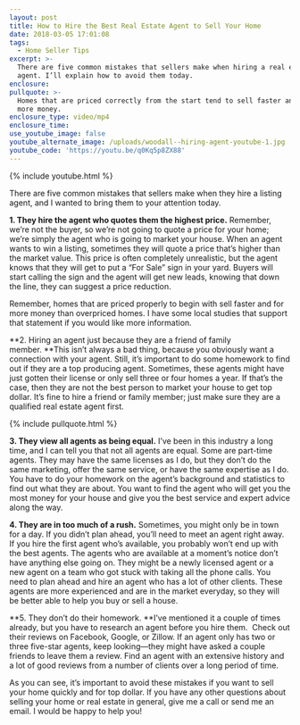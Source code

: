 ```yaml
---
layout: post
title: How to Hire the Best Real Estate Agent to Sell Your Home
date: 2018-03-05 17:01:08
tags:
  - Home Seller Tips
excerpt: >-
  There are five common mistakes that sellers make when hiring a real estate
  agent. I’ll explain how to avoid them today.
enclosure:
pullquote: >-
  Homes that are priced correctly from the start tend to sell faster and for
  more money.
enclosure_type: video/mp4
enclosure_time:
use_youtube_image: false
youtube_alternate_image: /uploads/woodall--hiring-agent-youtube-1.jpg
youtube_code: 'https://youtu.be/q0Kq5p8ZX88'
---
```


{% include youtube.html %}

There are five common mistakes that sellers make when they hire a listing agent, and I wanted to bring them to your attention today.&nbsp;

**1. They hire the agent who quotes them the highest price.** Remember, we’re not the buyer, so we’re not going to quote a price for your home; we’re simply the agent who is going to market your house. When an agent wants to win a listing, sometimes they will quote a price that’s higher than the market value. This price is often completely unrealistic, but the agent knows that they will get to put a “For Sale” sign in your yard. Buyers will start calling the sign and the agent will get new leads, knowing that down the line, they can suggest a price reduction.&nbsp;

Remember, homes that are priced properly to begin with sell faster and for more money than overpriced homes. I have some local studies that support that statement if you would like more information.&nbsp;

**2. Hiring an agent just because they are a friend of family member.&nbsp;**This isn’t always a bad thing, because you obviously want a connection with your agent. Still, it’s important to do some homework to find out if they are a top producing agent. Sometimes, these agents might have just gotten their license or only sell three or four homes a year. If that’s the case, then they are not the best person to market your house to get top dollar. It’s fine to hire a friend or family member; just make sure they are a qualified real estate agent first.

{% include pullquote.html %}

**3. They view all agents as being equal.** I’ve been in this industry a long time, and I can tell you that not all agents are equal. Some are part-time agents. They may have the same licenses as I do, but they don’t do the same marketing, offer the same service, or have the same expertise as I do. You have to do your homework on the agent’s background and statistics to find out what they are about. You want to find the agent who will get you the most money for your house and give you the best service and expert advice along the way.&nbsp;

**4. They are in too much of a rush.** Sometimes, you might only be in town for a day. If you didn’t plan ahead, you’ll need to meet an agent right away. If you hire the first agent who’s available, you probably won’t end up with the best agents. The agents who are available at a moment’s notice don’t have anything else going on. They might be a newly licensed agent or a new agent on a team who got stuck with taking all the phone calls. You need to plan ahead and hire an agent who has a lot of other clients. These agents are more experienced and are in the market everyday, so they will be better able to help you buy or sell a house.&nbsp;

**5. They don’t do their homework.&nbsp;**I’ve mentioned it a couple of times already, but you have to research an agent before you hire them. &nbsp;Check out their reviews on Facebook, Google, or Zillow. If an agent only has two or three five-star agents, keep looking—they might have asked a couple friends to leave them a review. Find an agent with an extensive history and a lot of good reviews from a number of clients over a long period of time.&nbsp;

As you can see, it’s important to avoid these mistakes if you want to sell your home quickly and for top dollar. If you have any other questions about selling your home or real estate in general, give me a call or send me an email. I would be happy to help you!<br>&nbsp;